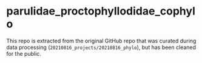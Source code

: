 # parulidae_proctophyllodidae_cophylo

This repo is extracted from the original GitHub repo that was curated during data processing (`20210816_projects/20210816_phylo`), but has been cleaned for the public.
